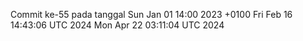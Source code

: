 Commit ke-55 pada tanggal Sun Jan 01 14:00 2023 +0100
Fri Feb 16 14:43:06 UTC 2024
Mon Apr 22 03:11:04 UTC 2024
